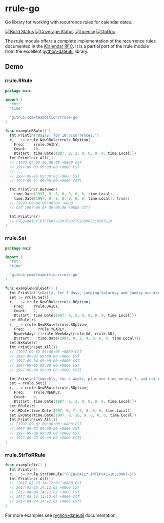 # rrule-go

Go library for working with recurrence rules for calendar dates.

[![Build Status](http://img.shields.io/travis/teambition/rrule-go.svg?style=flat-square)](https://travis-ci.org/teambition/rrule-go)
[![Coverage Status](http://img.shields.io/coveralls/teambition/rrule-go.svg?style=flat-square)](https://coveralls.io/r/teambition/rrule-go)
[![License](http://img.shields.io/badge/license-mit-blue.svg?style=flat-square)](https://raw.githubusercontent.com/teambition/rrule-go/master/LICENSE)
[![GoDoc](http://img.shields.io/badge/go-documentation-blue.svg?style=flat-square)](http://godoc.org/github.com/teambition/rrule-go)

The rrule module offers a complete implementation of the recurrence rules documented in the [iCalendar
RFC](http://www.ietf.org/rfc/rfc2445.txt). It is a partial port of the rrule module from the excellent [python-dateutil](http://labix.org/python-dateutil/) library.

## Demo

### rrule.RRule

```go
package main

import (
  "fmt"
  "time"

  "github.com/teambition/rrule-go"
)

func exampleRRule() {
  fmt.Println("Daily, for 10 occurrences.")
  r, _ := rrule.NewRRule(rrule.ROption{
    Freq:    rrule.DAILY,
    Count:   10,
    Dtstart: time.Date(1997, 9, 2, 9, 0, 0, 0, time.Local)})
  fmt.Println(r.All())
  // [1997-09-02 09:00:00 +0800 CST
  // 1997-09-03 09:00:00 +0800 CST
  // ...
  // 1997-09-10 09:00:00 +0800 CST
  // 1997-09-11 09:00:00 +0800 CST]

  fmt.Println(r.Between(
    time.Date(1997, 9, 6, 0, 0, 0, 0, time.Local),
    time.Date(1997, 9, 8, 0, 0, 0, 0, time.Local), true))
  // [1997-09-06 09:00:00 +0800
  // CST 1997-09-07 09:00:00 +0800 CST]

  fmt.Println(r)
  // FREQ=DAILY;DTSTART=19970902T010000Z;COUNT=10
}
```

### rrule.Set

```go
package main

import (
  "fmt"
  "time"

  "github.com/teambition/rrule-go"
)

func exampleRRuleSet() {
  fmt.Println("\nDaily, for 7 days, jumping Saturday and Sunday occurrences.")
  set := rrule.Set{}
  r, _ := rrule.NewRRule(rrule.ROption{
    Freq:    rrule.DAILY,
    Count:   7,
    Dtstart: time.Date(1997, 9, 2, 9, 0, 0, 0, time.Local)})
  set.RRule(r)
  r, _ = rrule.NewRRule(rrule.ROption{
    Freq:      rrule.YEARLY,
    Byweekday: []rrule.Weekday{rrule.SA, rrule.SU},
    Dtstart:   time.Date(1997, 9, 2, 9, 0, 0, 0, time.Local)})
  set.ExRule(r)
  fmt.Println(set.All())
  // [1997-09-02 09:00:00 +0800 CST
  // 1997-09-03 09:00:00 +0800 CST
  // 1997-09-04 09:00:00 +0800 CST
  // 1997-09-05 09:00:00 +0800 CST
  // 1997-09-08 09:00:00 +0800 CST]

  fmt.Println("\nWeekly, for 4 weeks, plus one time on day 7, and not on day 16.")
  set = rrule.Set{}
  r, _ = rrule.NewRRule(rrule.ROption{
    Freq:    rrule.WEEKLY,
    Count:   4,
    Dtstart: time.Date(1997, 9, 2, 9, 0, 0, 0, time.Local)})
  set.RRule(r)
  set.RDate(time.Date(1997, 9, 7, 9, 0, 0, 0, time.Local))
  set.ExDate(time.Date(1997, 9, 16, 9, 0, 0, 0, time.Local))
  fmt.Println(set.All())
  // [1997-09-02 09:00:00 +0800 CST
  // 1997-09-07 09:00:00 +0800 CST
  // 1997-09-09 09:00:00 +0800 CST
  // 1997-09-23 09:00:00 +0800 CST]
}
```

### rrule.StrToRRule

```go
func exampleStr() {
  fmt.Println()
  r, _ := rrule.StrToRRule("FREQ=DAILY;INTERVAL=10;COUNT=5")
  fmt.Println(r.All())
  // [2017-03-15 14:12:02 +0800 CST
  // 2017-03-25 14:12:02 +0800 CST
  // 2017-04-04 14:12:02 +0800 CST
  // 2017-04-14 14:12:02 +0800 CST
  // 2017-04-24 14:12:02 +0800 CST]
}
```

For more examples see [python-dateutil](http://labix.org/python-dateutil/) documentation.

